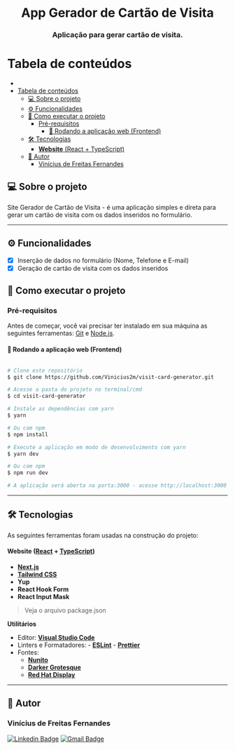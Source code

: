 <h1 align="center">
      App Gerador de Cartão de Visita
</h1>

<h3 align="center">
    Aplicação para gerar cartão de visita.
</h3>

#

# Tabela de conteúdos

<!--ts-->

- [](#)
- [Tabela de conteúdos](#tabela-de-conteúdos)
  - [💻 Sobre o projeto](#-sobre-o-projeto)
  - [⚙️ Funcionalidades](#️-funcionalidades)
  - [🚀 Como executar o projeto](#-como-executar-o-projeto)
    - [Pré-requisitos](#pré-requisitos)
      - [🧭 Rodando a aplicação web (Frontend)](#-rodando-a-aplicação-web-frontend)
  - [🛠 Tecnologias](#-tecnologias)
    - [**Website** (React + TypeScript)](#website-react--typescript)
  - [🦸 Autor](#-autor)
    - [Vinícius de Freitas Fernandes](#vinícius-de-freitas-fernandes)

## 💻 Sobre o projeto

Site Gerador de Cartão de Visita - é uma aplicação simples e direta para gerar um cartão de visita com os dados inseridos no formulário.

---

## ⚙️ Funcionalidades

- [x] Inserção de dados no formulário (Nome, Telefone e E-mail)
- [x] Geração de cartão de visita com os dados inseridos

## 🚀 Como executar o projeto

### Pré-requisitos

Antes de começar, você vai precisar ter instalado em sua máquina as seguintes
ferramentas: [Git](https://git-scm.com) e [Node.js](https://nodejs.org/en/).

#### 🧭 Rodando a aplicação web (Frontend)

```bash

# Clone este repositório
$ git clone https://github.com/Vinicius2m/visit-card-generator.git

# Acesse a pasta do projeto no terminal/cmd
$ cd visit-card-generator

# Instale as dependências com yarn
$ yarn

# Ou com npm
$ npm install

# Execute a aplicação em modo de desenvolvimento com yarn
$ yarn dev

# Ou com npm
$ npm run dev

# A aplicação será aberta na porta:3000 - acesse http://localhost:3000

```

---

## 🛠 Tecnologias

As seguintes ferramentas foram usadas na construção do projeto:

#### **Website** ([React](https://reactjs.org/) + [TypeScript](https://www.typescriptlang.org/))

- **[Next.js](https://nextjs.org/)**
- **[Tailwind CSS](https://tailwindcss.com/)**
- **Yup**
- **React Hook Form**
- **React Input Mask**

> Veja o arquivo package.json

**Utilitários**

- Editor: **[Visual Studio Code](https://code.visualstudio.com/)**
- Linters e Formatadores:
      - **[ESLint](https://eslint.org/)**
      - **[Prettier](https://prettier.io/)**
- Fontes:
  - **[Nunito](https://fonts.google.com/specimen/Nunito)**
  - **[Darker Grotesque](https://fonts.google.com/specimen/Darker+Grotesque)**
  - **[Red Hat Display](https://fonts.google.com/specimen/Red+Hat+Display)**

---

## 🦸 Autor

### Vinícius de Freitas Fernandes

[![Linkedin Badge](https://img.shields.io/badge/-Vinicius-blue?style=flat-square&logo=Linkedin&logoColor=white&link=https://www.linkedin.com/in/tgmarinho/)](https://www.linkedin.com/in/vinicius-de-freitas/)
[![Gmail Badge](https://img.shields.io/badge/-viniciusfreitas144@gmail.com-c14438?style=flat-square&logo=Gmail&logoColor=white&link=mailto:viniciusfreitas144@gmail.com)](mailto:viniciusfreitas144@gmail.com)

